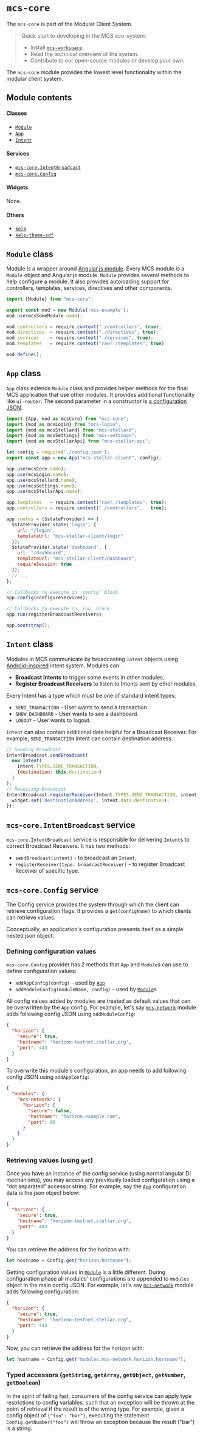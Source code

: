 `mcs-core`
=============

The `mcs-core` is part of the Modular Client System.

> Quick start to developing in the MCS eco-system:
>
> * Install [`mcs-workspace`](https://github.com/stellar/mcs-workspace).
> * Read the technical overview of the system.
> * Contribute to our open-source modules or develop your own.

The `mcs-core` module provides the lowest level functionality within the modular client system.

## Module contents

#### Classes
* [`Module`](#module-class)
* [`App`](#app-class)
* [`Intent`](#intent-class)

#### Services
* [`mcs-core.IntentBroadcast`](#mcs-coreintentbroadcast-service)
* [`mcs-core.Config`](#mcs-coreconfig-service)

#### Widgets
None.

#### Others
* [`kelp`](https://github.com/stellar/kelp)
* [`kelp-theme-sdf`](https://github.com/stellar/kelp-theme-sdf)

## `Module` class

Module is a wrapper around [Angular.js module](https://docs.angularjs.org/guide/module). Every MCS module is a `Module` object and Angular.js module. `Module` provides several methods to help configure a module. It also provides autoloading support for controllers, templates, services, directives and other components.

```js
import {Module} from "mcs-core";

export const mod = new Module('mcs-example');
mod.use(mcsSomeModule.name);

mod.controllers = require.context("./controllers", true);
mod.directives  = require.context("./directives", true);
mod.services    = require.context("./services", true);
mod.templates   = require.context("raw!./templates", true)

mod.define();
```

## `App` class

`App` class extends `Module` class and provides helper methods for the final MCS application that use other modules. It provides additional functionality like `ui-router`. The second parameter in a constructor is [a configuration JSON](#mcs-coreconfig-service).

```js
import {App, mod as mcsCore} from "mcs-core";
import {mod as mcsLogin} from "mcs-login";
import {mod as mcsStellard} from "mcs-stellard";
import {mod as mcsSettings} from "mcs-settings";
import {mod as mcsStellarApi} from "mcs-stellar-api";

let config = require('./config.json');
export const app = new App("mcs-stellar-client", config);

app.use(mcsCore.name);
app.use(mcsLogin.name);
app.use(mcsStellard.name);
app.use(mcsSettings.name);
app.use(mcsStellarApi.name);

app.templates   = require.context("raw!./templates", true);
app.controllers = require.context("./controllers",   true);

app.routes = ($stateProvider) => {
  $stateProvider.state('login', {
    url: "/login",
    templateUrl: "mcs-stellar-client/login"
  });
  $stateProvider.state('dashboard', {
    url: "/dashboard",
    templateUrl: "mcs-stellar-client/dashboard",
    requireSession: true
  });
  // ...
};

// Callbacks to execute in `config` block.
app.config(configureServices);

// Callbacks to execute in `run` block.
app.run(registerBroadcastReceivers);

app.bootstrap();
```

## `Intent` class

Modules in MCS communicate by broadcasting `Intent` objects using [Android-inspired](http://developer.android.com/guide/components/intents-filters.html) intent system. Modules can:
* **Broadcast Intents** to trigger some events in other modules,
* **Register Broadcast Receivers** to listen to Intents sent by other modules.

Every Intent has a type which must be one of standard intent types:
* `SEND_TRANSACTION` - User wants to send a transaction.
* `SHOW_DASHBOARD` - User wants to see a dashboard.
* `LOGOUT` - User wants to logout.

`Intent` can also contain additional data helpful for a Broadcast Receiver. For example, `SEND_TRANSACTION` Intent can contain destination address.

```js
// Sending Broadcast
IntentBroadcast.sendBroadcast(
  new Intent(
    Intent.TYPES.SEND_TRANSACTION,
    {destination: this.destination}
  )
);
// Receiving Broadcast
IntentBroadcast.registerReceiver(Intent.TYPES.SEND_TRANSACTION, intent => {
  widget.set('destinationAddress', intent.data.destination);
});
```

## `mcs-core.IntentBroadcast` service

`mcs-core.IntentBroadcast` service is responsible for delivering `Intent`s to correct Broadcast Receivers. It has two methods:
* `sendBroadcast(intent)` - to broadcast an `Intent`,
* `registerReceiver(type, broadcastReceiver)` - to register Broadcast Receiver of specific type.

## `mcs-core.Config` service

The Config service provides the system through which the client can retrieve configuration flags. It provides a `get(configName)` to which clients can retrieve values.

Conceptually, an application's configuration presents itself as a simple nested json object.

### Defining configuration values

`mcs-core.Config` provider has 2 methods that `App` and `Module`s can use to define configuration values:
* `addAppConfig(config)` - used by [`App`](#app-class)
* `addModuleConfig(moduleName, config)` - used by [`Module`](#module-class)s

All config values added by modules are treated as default values that can be overwritten by the `App` config. For example, let's say [`mcs-network`](https://github.com/stellar/mcs-network) module adds following config JSON using `addModuleConfig`:
```json
{
  "horizon": {
    "secure": true,
    "hostname": "horizon-testnet.stellar.org",
    "port": 443
  }
}
```
To overwrite this module's configuration, an app needs to add following config JSON using `addAppConfig`:
```json
{
  "modules": {
    "mcs-network": {
      "horizon": {
        "secure": false,
        "hostname": "horizon.example.com",
        "port": 80
      }
    }
  }
}
```

### Retrieving values (using `get`)

Once you have an instance of the config service (using normal angular DI mechanisms), you may access any previously loaded configuration using a "dot separated" accessor string. For example, say the [`App`](#app-class) configuration data is the json object below:

```json
{
  "horizon": {
    "secure": true,
    "hostname": "horizon-testnet.stellar.org",
    "port": 443
  }
}
```

You can retrieve the address for the horizon with:
```js
let hostname = Config.get("horizon.hostname");
```

Getting configuration values in [`Module`](#module-class) is a little different. During configuration phase all modules' configurations are appended to `modules` object in the main config JSON. For example, let's say [`mcs-network`](https://github.com/stellar/mcs-network) module adds following configuration:
```json
{
  "horizon": {
    "secure": true,
    "hostname": "horizon-testnet.stellar.org",
    "port": 443
  }
}
```

Now, you can retrieve the address for the horizon with:
```js
let hostname = Config.get("modules.mcs-network.horizon.hostname");
```

### Typed accessors (`getString`, `getArray`, `getObject`, `getNumber`, `getBoolean`)

In the spirit of failing fast, consumers of the config service can apply type restrictions to config variables, such that an exception will be thrown at the point of retrieval if the result is of the wrong type.  For example, given a config object of `{"foo": "bar"}`, executing the statement `Config.getNumber("foo")` will throw an exception because the result ("bar") is a string.

